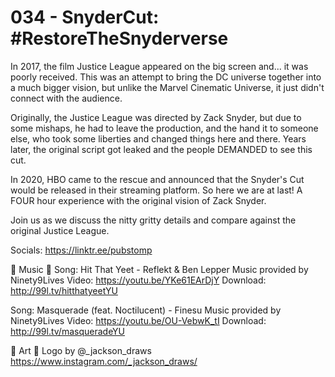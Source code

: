 # 034 - SnyderCut: #RestoreTheSnyderverse
In 2017, the film Justice League appeared on the big screen and... it was poorly received. This was an attempt to bring the DC universe together into a much bigger vision, but unlike the Marvel Cinematic Universe, it just didn't connect with the audience.

Originally, the Justice League was directed by Zack Snyder, but due to some mishaps, he had to leave the production, and the hand it to someone else, who took some liberties and changed things here and there. Years later, the original script got leaked and the people DEMANDED to see this cut.

In 2020, HBO came to the rescue and announced that the Snyder's Cut would be released in their streaming platform. So here we are at last! A FOUR hour experience with the original vision of Zack Snyder.

Join us as we discuss the nitty gritty details and compare against the original Justice League.

Socials: https://linktr.ee/pubstomp

🎵 Music 🎵
Song: Hit That Yeet - Reflekt & Ben Lepper
Music provided by Ninety9Lives
Video: https://youtu.be/YKe61EArDjY
Download: http://99l.tv/hitthatyeetYU

Song: Masquerade (feat. Noctilucent) - Finesu
Music provided by Ninety9Lives
Video: https://youtu.be/OU-VebwK_tI
Download: http://99l.tv/masqueradeYU

🎨 Art 🎨
Logo by @_jackson_draws https://www.instagram.com/_jackson_draws/

